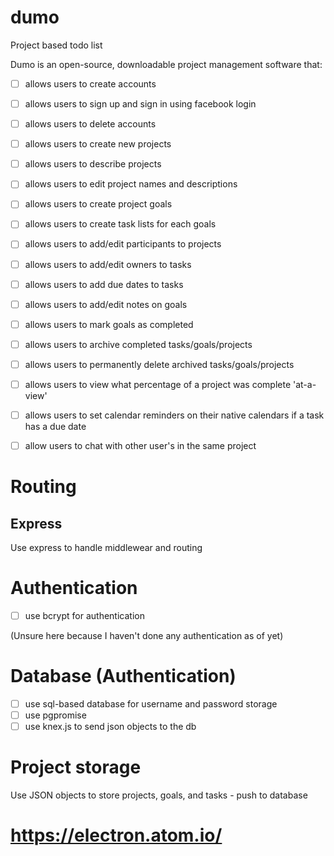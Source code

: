 # dumo
Project based todo list

 Dumo is an open-source, downloadable project management software that:
- [ ] allows users to create accounts
- [ ] allows users to sign up and sign in using facebook login
- [ ] allows users to delete accounts
- [ ] allows users to create new projects
- [ ] allows users to describe projects
- [ ] allows users to edit project names and descriptions
- [ ] allows users to create project goals
- [ ] allows users to create task lists for each goals
- [ ] allows users to add/edit participants to projects
- [ ] allows users to add/edit owners to tasks
- [ ] allows users to add due dates to tasks
- [ ] allows users to add/edit notes on goals
- [ ] allows users to mark goals as completed
- [ ] allows users to archive completed tasks/goals/projects
- [ ] allows users to permanently delete archived tasks/goals/projects
- [ ] allows users to view what percentage of a project was complete 'at-a-view'
- [ ] allows users to set calendar reminders on their native calendars if a task has a due date
- [ ] allow users to chat with other user's in the same project


# Routing
## Express
Use express to handle middlewear and routing

# Authentication
- [ ] use bcrypt for authentication

(Unsure here because I haven't done any authentication as of yet)

# Database (Authentication)
- [ ] use sql-based database for username and password storage
- [ ] use pgpromise
- [ ] use knex.js to send json objects to the db

# Project storage
Use JSON objects to store projects, goals, and tasks - push to database

# https://electron.atom.io/
